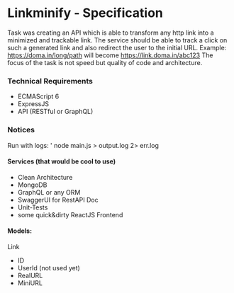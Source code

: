 # Linkminify - Specification

Task was creating an API which is able to transform any http link into a minimized and trackable link. 
The service should be able to track a click on such a generated link and also redirect the user to the initial URL. Example: https://doma.in/long/path will become https://link.doma.in/abc123 The focus of the task is not speed but quality of code and architecture. 

### Technical Requirements

- ECMAScript 6
- ExpressJS
- API (RESTful or GraphQL)

### Notices

Run with logs:
' node main.js > output.log 2> err.log

#### Services (that would be cool to use)

- Clean Architecture
- MongoDB
- GraphQL or any ORM
- SwaggerUI for RestAPI Doc
- Unit-Tests
- some quick&dirty ReactJS Frontend

#### Models:

Link
- ID
- UserId (not used yet)
- RealURL
- MiniURL
